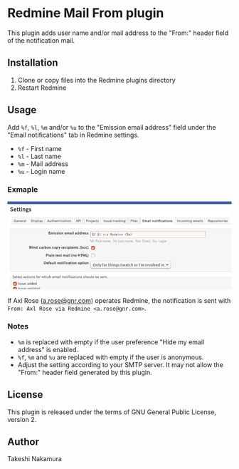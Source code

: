 # Redmine Mail From plugin

This plugin adds user name and/or mail address to the "From:" header field of the notification mail.

## Installation

1. Clone or copy files into the Redmine plugins directory
2. Restart Redmine

## Usage

Add `%f`, `%l`, `%m` and/or `%u` to the "Emission email address" field under the "Email notifications" tab in Redmine settings.

* `%f` - First name
* `%l` - Last name
* `%m` - Mail address
* `%u` - Login name

### Exmaple

![Setting example](doc/img/setting-example.png)

If Axl Rose (a.rose@gnr.com) operates Redmine, the notification is sent with `From: Axl Rose via Redmine <a.rose@gnr.com>`.

### Notes

* `%m` is replaced with empty if the user preference "Hide my email address" is enabled.
* `%f`, `%m` and `%u` are replaced with empty if the user is anonymous.
* Adjust the setting according to your SMTP server.
It may not allow the "From:" header field generated by this plugin.

## License

This plugin is released under the terms of GNU General Public License, version 2.

## Author

Takeshi Nakamura
